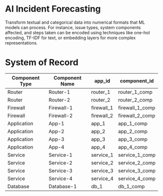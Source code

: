 # AI Incident Forecasting
Transform textual and categorical data into numerical formats that ML models can process. For instance, issue types, system components affected, and steps taken can be encoded using techniques like one-hot encoding, TF-IDF for text, or embedding layers for more complex representations.

#  System of Record

| Component Type | Component Name | app_id      | component_id      |
|----------------|----------------|-------------|-------------------|
| Router         | Router-1       | router_1    | router_1_comp     |
| Router         | Router-2       | router_2    | router_2_comp     |
| Firewall       | Firewall-1     | firewall_1  | firewall_1_comp   |
| Firewall       | Firewall-2     | firewall_2  | firewall_2_comp   |
| Application    | App-1          | app_1       | app_1_comp        |
| Application    | App-2          | app_2       | app_2_comp        |
| Application    | App-3          | app_3       | app_3_comp        |
| Application    | App-4          | app_4       | app_4_comp        |
| Service        | Service-1      | service_1   | service_1_comp    |
| Service        | Service-2      | service_2   | service_2_comp    |
| Service        | Service-3      | service_3   | service_3_comp    |
| Service        | Service-4      | service_4   | service_4_comp    |
| Database       | Database-1     | db_1        | db_1_comp         |
